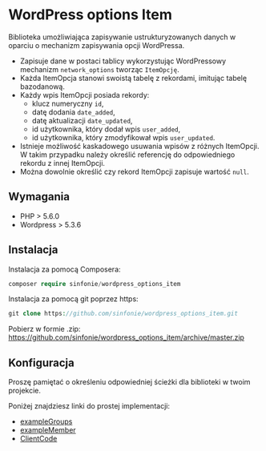 # WordPress options Item

Biblioteka umożliwiająca zapisywanie ustrukturyzowanych danych w oparciu o mechanizm zapisywania opcji WordPressa.

- Zapisuje dane w postaci tablicy wykorzystując WordPressowy mechanizm `network_options` tworząc `ItemOpcję`.
- Każda ItemOpcja stanowi swoistą tabelę z rekordami, imitując tabelę bazodanową.
- Każdy wpis ItemOpcji posiada rekordy:
  - klucz numeryczny `id`,
  - datę dodania `date_added`,
  - datę aktualizacji `date_updated`,
  - id użytkownika, który dodał wpis `user_added`,
  - id użytkownika, który zmodyfikował wpis `user_updated`.
- Istnieje możliwość kaskadowego usuwania wpisów z różnych ItemOpcji. W takim przypadku należy określić referencję do odpowiedniego rekordu z innej ItemOpcji.
- Można dowolnie określić czy rekord ItemOpcji zapisuje wartość `null`.

## Wymagania

  * PHP > 5.6.0
  * Wordpress > 5.3.6

## Instalacja

Instalacja za pomocą Composera:
```php
composer require sinfonie/wordpress_options_item
```

Instalacja za pomocą git poprzez https:
```php
git clone https://github.com/sinfonie/wordpress_options_item.git
```
Pobierz w formie .zip:
https://github.com/sinfonie/wordpress_options_item/archive/master.zip

## Konfiguracja

Proszę pamiętać o określeniu odpowiedniej ścieżki dla biblioteki w twoim projekcie.

Poniżej znajdziesz linki do prostej implementacji:
- [exampleGroups](wpoiLibs/items/exampleGroups.php)
- [exampleMember](wpoiLibs/items/exampleMembers.php)
- [ClientCode](wpoiLibs/samples/sample_call.php)
